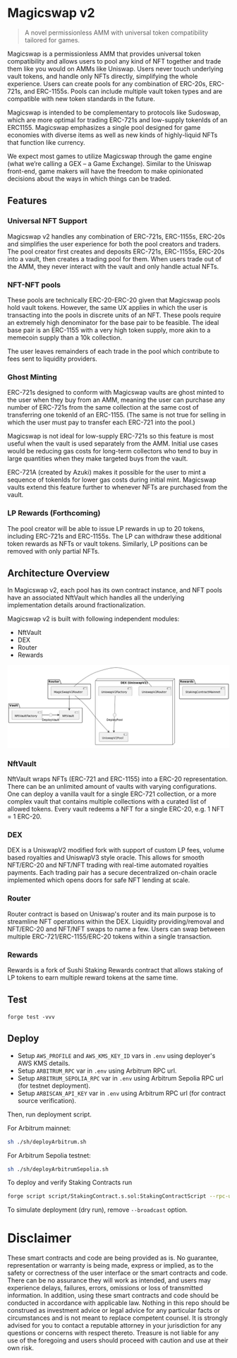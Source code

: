 # Magicswap v2

> A novel permissionless AMM with universal token compatibility tailored for games.

Magicswap is a permissionless AMM that provides universal token compatibility and allows users to pool any kind of NFT together and trade them like you would on AMMs like Uniswap. Users never touch underlying vault tokens, and handle only NFTs directly, simplifying the whole experience. Users can create pools for any combination of ERC-20s, ERC-721s, and ERC-1155s. Pools can include multiple vault token types and are compatible with new token standards in the future.

Magicswap is intended to be complementary to protocols like Sudoswap, which are more optimal for trading ERC-721s and low-supply tokenIds of an ERC1155. Magicswap emphasizes a single pool designed for game economies with diverse items as well as new kinds of highly-liquid NFTs that function like currency.

We expect most games to utilize Magicswap through the game engine (what we’re calling a GEX – a Game Exchange). Similar to the Uniswap front-end, game makers will have the freedom to make opinionated decisions about the ways in which things can be traded.

## Features

### Universal NFT Support

Magicswap v2 handles any combination of ERC-721s, ERC-1155s, ERC-20s and simplifies the user experience for both the pool creators and traders. The pool creator first creates and deposits ERC-721s, ERC-1155s, ERC-20s into a vault, then creates a trading pool for them. When users trade out of the AMM, they never interact with the vault and only handle actual NFTs.

### NFT-NFT pools

These pools are technically ERC-20-ERC-20 given that Magicswap pools hold vault tokens. However, the same UX applies in which the user is transacting into the pools in discrete units of an NFT. These pools require an extremely high denominator for the base pair to be feasible. The ideal base pair is an ERC-1155 with a very high token supply, more akin to a memecoin supply than a 10k collection.

The user leaves remainders of each trade in the pool which contribute to fees sent to liquidity providers.

### Ghost Minting

ERC-721s designed to conform with Magicswap vaults are ghost minted to the user when they buy from an AMM, meaning the user can purchase any number of ERC-721s from the same collection at the same cost of transferring one tokenId of an ERC-1155. (The same is not true for selling in which the user must pay to transfer each ERC-721 into the pool.)

Magicswap is not ideal for low-supply ERC-721s so this feature is most useful when the vault is used separately from the AMM. Initial use cases would be reducing gas costs for long-term collectors who tend to buy in large quantities when they make targeted buys from the vault.

ERC-721A (created by Azuki) makes it possible for the user to mint a sequence of tokenIds for lower gas costs during initial mint. Magicswap vaults extend this feature further to whenever NFTs are purchased from the vault.

### LP Rewards (Forthcoming)

The pool creator will be able to issue LP rewards in up to 20 tokens, including ERC-721s and ERC-1155s. The LP can withdraw these additional token rewards as NFTs or vault tokens. Similarly, LP positions can be removed with only partial NFTs.

## Architecture Overview

In Magicswap v2, each pool has its own contract instance, and NFT pools have an associated NftVault which handles all the underlying implementation details around fractionalization.

Magicswap v2 is built with following independent modules:

- NftVault
- DEX
- Router
- Rewards

![Magicswap v2 architecture image](docs/architecture.png)

### NftVault

NftVault wraps NFTs (ERC-721 and ERC-1155) into a ERC-20 representation. There can be an unlimited amount of vaults with varying configurations. One can deploy a vanilla vault for a single ERC-721 collection, or a more complex vault that contains multiple collections with a curated list of allowed tokens. Every vault redeems a NFT for a single ERC-20, e.g. 1 NFT = 1 ERC-20.

### DEX

DEX is a UniswapV2 modified fork with support of custom LP fees, volume based royalties and UniswapV3 style oracle. This allows for smooth NFT/ERC-20 and NFT/NFT trading with real-time automated royalties payments. Each trading pair has a secure decentralized on-chain oracle implemented which opens doors for safe NFT lending at scale.

### Router

Router contract is based on Uniswap's router and its main purpose is to streamline NFT operations within the DEX. Liquidity providing/removal and NFT/ERC-20 and NFT/NFT swaps to name a few. Users can swap between multiple ERC-721/ERC-1155/ERC-20 tokens within a single transaction.

### Rewards

Rewards is a fork of Sushi Staking Rewards contract that allows staking of LP tokens to earn multiple reward tokens at the same time.

## Test

```
forge test -vvv
```

## Deploy

- Setup `AWS_PROFILE` and `AWS_KMS_KEY_ID` vars in `.env` using deployer's AWS KMS details.
- Setup `ARBITRUM_RPC` var in `.env` using Arbitrum RPC url.
- Setup `ARBITRUM_SEPOLIA_RPC` var in `.env` using Arbitrum Sepolia RPC url (for testnet deployment).
- Setup `ARBISCAN_API_KEY` var in `.env` using Arbitrum RPC url (for contract source verification).

Then, run deployment script.

For Arbitrum mainnet:

```sh
sh ./sh/deployArbitrum.sh
```

For Arbitrum Sepolia testnet:

```sh
sh ./sh/deployArbitrumSepolia.sh
```

To deploy and verify Staking Contracts run

```sh
forge script script/StakingContract.s.sol:StakingContractScript --rpc-url $ARBITRUM_RPC --broadcast --verify -vvvv
```

To simulate deployment (dry run), remove `--broadcast` option.

# Disclaimer

These smart contracts and code are being provided as is. No guarantee, representation or warranty is being made, express or implied, as to the safety or correctness of the user interface or the smart contracts and code. There can be no assurance they will work as intended, and users may experience delays, failures, errors, omissions or loss of transmitted information. In addition, using these smart contracts and code should be conducted in accordance with applicable law. Nothing in this repo should be construed as investment advice or legal advice for any particular facts or circumstances and is not meant to replace competent counsel. It is strongly advised for you to contact a reputable attorney in your jurisdiction for any questions or concerns with respect thereto. Treasure is not liable for any use of the foregoing and users should proceed with caution and use at their own risk.
